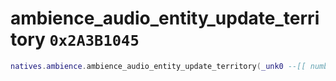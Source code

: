 # ambience_audio_entity_update_territory `0x2A3B1045`

```lua
natives.ambience.ambience_audio_entity_update_territory(_unk0 --[[ number ]])
```